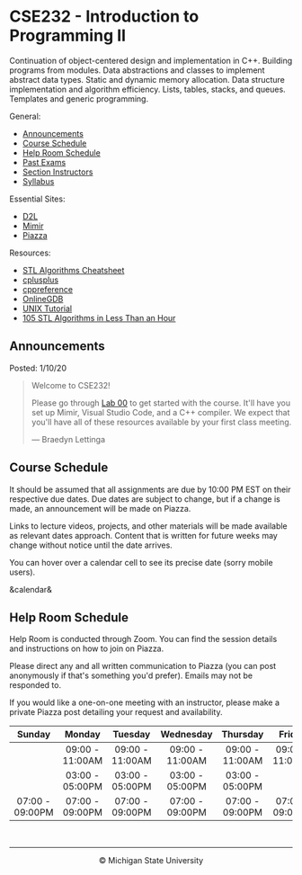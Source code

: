 # CSE232 - Introduction to Programming II

Continuation of object-centered design and implementation in C++. Building programs from modules. Data abstractions and classes to implement abstract data types. Static and dynamic memory allocation. Data structure implementation and algorithm efficiency. Lists, tables, stacks, and queues. Templates and generic programming.

General:
- [Announcements](#announcements)
- [Course Schedule](#course-schedule)
- [Help Room Schedule](#help-room-schedule)
- [Past Exams](https://cse.msu.edu/~cse232/Exam_Content/)
- [Section Instructors]()
- [Syllabus](SYLLABUS.md)

Essential Sites:
- [D2L](https://d2l.msu.edu/d2l/loginh/)
- [Mimir](https://class.mimir.io/)
- [Piazza]()

Resources:
- [STL Algorithms Cheatsheet](https://medium.com/logicalbee/c-stl-algorithms-cheat-sheet-d92f986abe14)
- [cplusplus](https://cplusplus.com/reference/)
- [cppreference](https://en.cppreference.com/w/)
- [OnlineGDB](https://www.onlinegdb.com/)
- [UNIX Tutorial](https://www.tutorialspoint.com/unix/index.htm)
- [105 STL Algorithms in Less Than an Hour](https://www.youtube.com/watch?v=2olsGf6JIkU)

## Announcements

Posted: 1/10/20

<blockquote>
<p>Welcome to CSE232!</p>
<p>Please go through <a href="Labs/lab00.md">Lab 00</a> to get started with the course. It'll have you set up Mimir, Visual Studio Code, and a C++ compiler. We expect that you'll have all of these resources available by your first class meeting.</p>
<p>— Braedyn Lettinga</p>
</blockquote>

## Course Schedule

It should be assumed that all assignments are due by 10:00 PM EST on their respective due dates. Due dates are subject to change, but if a change is made, an announcement will be made on Piazza.

Links to lecture videos, projects, and other materials will be made available as relevant dates approach. Content that is written for future weeks may change without notice until the date arrives.

You can hover over a calendar cell to see its precise date (sorry mobile users).

&calendar&

## Help Room Schedule

Help Room is conducted through Zoom. You can find the session details and instructions on how to join on Piazza.

Please direct any and all written communication to Piazza (you can post anonymously if that's something you'd prefer). Emails may not be responded to.

If you would like a one-on-one meeting with an instructor, please make a private Piazza post detailing your request and availability.

| Sunday | Monday | Tuesday | Wednesday | Thursday | Friday | Saturday |
| :---:  | :---:  | :---:   | :---:     | :---:    | :---:  | :---:    |
||09:00 - 11:00AM|09:00 - 11:00AM|09:00 - 11:00AM|09:00 - 11:00AM|09:00 - 11:00AM|
||03:00 - 05:00PM|03:00 - 05:00PM|03:00 - 05:00PM|03:00 - 05:00PM|||
|07:00 - 09:00PM|07:00 - 09:00PM|07:00 - 09:00PM|07:00 - 09:00PM|07:00 - 09:00PM|07:00 - 09:00PM|07:00 - 09:00PM|

&nbsp;

___

<div align="center">
    <p>© Michigan State University</p>
</div>